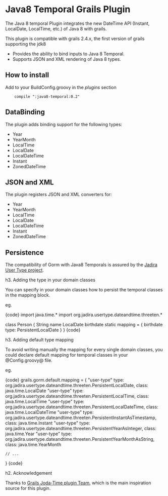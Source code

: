 Java8 Temporal Grails Plugin
============================
The Java 8 temporal Plugin integrates the new DateTime API (Instant, LocalDate, LocalTime, etc.) of Java 8 with grails.

This plugin is compatible with grails 2.4.x, the first version of grails supporting the jdk8

* Provides the ability to bind inputs to Java 8 Temporal.
* Supports JSON and XML rendering of Java 8 types.

How to install
--------------

Add to your BuildConfig.groovy in the _plugins_ section

```
    compile ":java8-temporal:0.2"
```


DataBinding
-----------

The plugin adds binding support for the following types:

  * Year
  * YearMonth
  * LocalTime
  * LocalDate
  * LocalDateTime
  * Instant
  * ZonedDateTime


JSON and XML
------------

The plugin registers JSON and XML converters for:

   * Year
   * YearMonth
   * LocalTime
   * LocalDate
   * LocalDateTime
   * Instant
   * ZonedDateTime


Persistence
-----------

The compatibility of Gorm with Java8 Temporals is assured by the [Jadira User Type project](http://jadira.sourceforge.net/usertype.extended/index.html).

h3. Adding the type in your domain classes

You can specify in your domain classes how to persist the temporal classes in the mapping block.

eg.


{code}
import java.time.*
import org.jadira.usertype.dateandtime.threeten.*

class Person {
    String name
    LocalDate birthdate
    static mapping = {
    	birthdate type: PersistentLocalDate
    }
}
{code}

h3. Adding default type mapping

To avoid writing manually the mapping for every single domain classes, you could declare default mapping for temporal classes
in your @Config.groovy@ file.

eg.


{code}
grails.gorm.default.mapping = {
    "user-type" type: org.jadira.usertype.dateandtime.threeten.PersistentLocalDate, class: java.time.LocalDate
    "user-type" type: org.jadira.usertype.dateandtime.threeten.PersistentLocalTime, class: java.time.LocalTime
    "user-type" type: org.jadira.usertype.dateandtime.threeten.PersistentLocalDateTime, class: java.time.LocalDateTime
    "user-type" type: org.jadira.usertype.dateandtime.threeten.PersistentInstantAsTimestamp, class: java.time.Instant
    "user-type" type: org.jadira.usertype.dateandtime.threeten.PersistentYearAsInteger, class: java.time.Year
    "user-type" type: org.jadira.usertype.dateandtime.threeten.PersistentYearMonthAsString, class: java.time.YearMonth

    // ...
}
{code}


h2. Acknowledgement

Thanks to [Grails Joda-Time plugin Team](https://github.com/gpc/grails-joda-time/), which is the main inspiration source
for this plugin.

